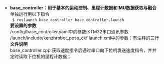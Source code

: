 * __base_controller：用于基本的运动控制、里程计数据和IMU数据获取与融合__
    单独运行用以下指令  
    ` $ roslaunch base_controller base_controller.launch`  
    __要设置的参数__  
	/config/base_controller.yaml中的参数:STM32串口通讯参数  
	/launch/include/kenzhrobot_pose_ekf.launch.xml中的参数：有注释的三行  
    __文件说明__  
    base_controller.cpp:获取速度指令后通过串口向下位机发送速度指令，并并定时读取下位机的里程计数据；  
